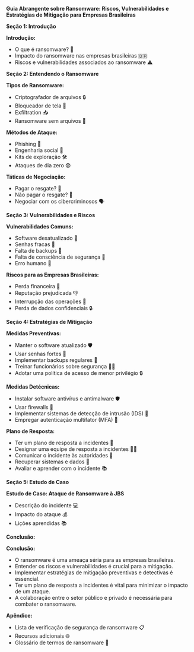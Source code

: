 **Guia Abrangente sobre Ransomware: Riscos, Vulnerabilidades e Estratégias de Mitigação para Empresas Brasileiras**

**Seção 1: Introdução**

**Introdução:**
- O que é ransomware? 👾
- Impacto do ransomware nas empresas brasileiras 🇧🇷
- Riscos e vulnerabilidades associados ao ransomware ⚠️

**Seção 2: Entendendo o Ransomware**

**Tipos de Ransomware:**
- Criptografador de arquivos 🔒
- Bloqueador de tela 🚫
- Exfiltration 📥
- Ransomware sem arquivos 👻

**Métodos de Ataque:**
- Phishing 🎣
- Engenharia social 👀
- Kits de exploração 🛠️
- Ataques de dia zero 😨

**Táticas de Negociação:**
- Pagar o resgate? 🤔
- Não pagar o resgate? 🚫
- Negociar com os cibercriminosos 🗣️

**Seção 3: Vulnerabilidades e Riscos**

**Vulnerabilidades Comuns:**
- Software desatualizado 📅
- Senhas fracas 🔑
- Falta de backups 💾
- Falta de consciência de segurança 🚫
- Erro humano 🙈

**Riscos para as Empresas Brasileiras:**
- Perda financeira 💸
- Reputação prejudicada 👎
- Interrupção das operações 🚧
- Perda de dados confidenciais 🔒

**Seção 4: Estratégias de Mitigação**

**Medidas Preventivas:**
- Manter o software atualizado 🛡️
- Usar senhas fortes 🔐
- Implementar backups regulares 💾
- Treinar funcionários sobre segurança 👩‍🏫
- Adotar uma política de acesso de menor privilégio 🔒

**Medidas Detécnicas:**
- Instalar software antivírus e antimalware 🛡️
- Usar firewalls 🧱
- Implementar sistemas de detecção de intrusão (IDS) 🔎
- Empregar autenticação multifator (MFA) 🔑

**Plano de Resposta:**
- Ter um plano de resposta a incidentes 🚨
- Designar uma equipe de resposta a incidentes 👩‍🚒
- Comunicar o incidente às autoridades 📣
- Recuperar sistemas e dados 🔄
- Avaliar e aprender com o incidente 📚

**Seção 5: Estudo de Caso**

**Estudo de Caso: Ataque de Ransomware à JBS**

- Descrição do incidente 💻
- Impacto do ataque 💰
- Lições aprendidas 📚

**Conclusão:**

**Conclusão:**
- O ransomware é uma ameaça séria para as empresas brasileiras.
- Entender os riscos e vulnerabilidades é crucial para a mitigação.
- Implementar estratégias de mitigação preventivas e detectivas é essencial.
- Ter um plano de resposta a incidentes é vital para minimizar o impacto de um ataque.
- A colaboração entre o setor público e privado é necessária para combater o ransomware.

**Apêndice:**

- Lista de verificação de segurança de ransomware 📋
- Recursos adicionais 🌐
- Glossário de termos de ransomware 📖